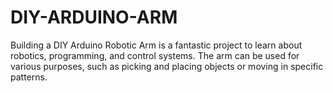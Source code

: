# DIY-ARDUINO-ARM
Building a DIY Arduino Robotic Arm is a fantastic project to learn about robotics, programming, and control systems. The arm can be used for various purposes, such as picking and placing objects or moving in specific patterns.
